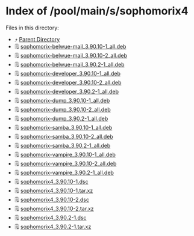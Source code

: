 
# Index of /pool/main/s/sophomorix4
Files in this directory:
- ⤴ [Parent Directory](../)
- 🗒 [sophomorix-belwue-mail_3.90.10-1_all.deb](sophomorix-belwue-mail_3.90.10-1_all.deb)
- 🗒 [sophomorix-belwue-mail_3.90.10-2_all.deb](sophomorix-belwue-mail_3.90.10-2_all.deb)
- 🗒 [sophomorix-belwue-mail_3.90.2-1_all.deb](sophomorix-belwue-mail_3.90.2-1_all.deb)
- 🗒 [sophomorix-developer_3.90.10-1_all.deb](sophomorix-developer_3.90.10-1_all.deb)
- 🗒 [sophomorix-developer_3.90.10-2_all.deb](sophomorix-developer_3.90.10-2_all.deb)
- 🗒 [sophomorix-developer_3.90.2-1_all.deb](sophomorix-developer_3.90.2-1_all.deb)
- 🗒 [sophomorix-dump_3.90.10-1_all.deb](sophomorix-dump_3.90.10-1_all.deb)
- 🗒 [sophomorix-dump_3.90.10-2_all.deb](sophomorix-dump_3.90.10-2_all.deb)
- 🗒 [sophomorix-dump_3.90.2-1_all.deb](sophomorix-dump_3.90.2-1_all.deb)
- 🗒 [sophomorix-samba_3.90.10-1_all.deb](sophomorix-samba_3.90.10-1_all.deb)
- 🗒 [sophomorix-samba_3.90.10-2_all.deb](sophomorix-samba_3.90.10-2_all.deb)
- 🗒 [sophomorix-samba_3.90.2-1_all.deb](sophomorix-samba_3.90.2-1_all.deb)
- 🗒 [sophomorix-vampire_3.90.10-1_all.deb](sophomorix-vampire_3.90.10-1_all.deb)
- 🗒 [sophomorix-vampire_3.90.10-2_all.deb](sophomorix-vampire_3.90.10-2_all.deb)
- 🗒 [sophomorix-vampire_3.90.2-1_all.deb](sophomorix-vampire_3.90.2-1_all.deb)
- 🗒 [sophomorix4_3.90.10-1.dsc](sophomorix4_3.90.10-1.dsc)
- 🗒 [sophomorix4_3.90.10-1.tar.xz](sophomorix4_3.90.10-1.tar.xz)
- 🗒 [sophomorix4_3.90.10-2.dsc](sophomorix4_3.90.10-2.dsc)
- 🗒 [sophomorix4_3.90.10-2.tar.xz](sophomorix4_3.90.10-2.tar.xz)
- 🗒 [sophomorix4_3.90.2-1.dsc](sophomorix4_3.90.2-1.dsc)
- 🗒 [sophomorix4_3.90.2-1.tar.xz](sophomorix4_3.90.2-1.tar.xz)
